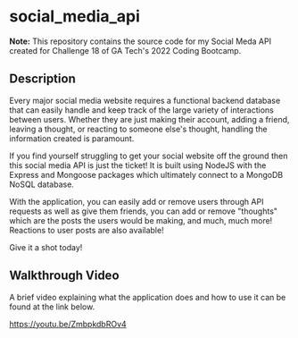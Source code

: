 # social_media_api #

**Note:** This repository contains the source code for my Social Meda API created for Challenge 18 of GA Tech's
2022 Coding Bootcamp.

## Description ##

Every major social media website requires a functional backend database that can easily handle and 
keep track of the large variety of interactions between users. Whether they are just making their account,
adding a friend, leaving a thought, or reacting to someone else's thought, handling the information
created is paramount.

If you find yourself struggling to get your social website off the ground then this social media API is just the ticket! 
It is built using NodeJS with the Express and Mongoose packages which ultimately connect to a MongoDB NoSQL database.

With the application, you can easily add or remove users through API requests as well as give them friends, you can add or remove "thoughts" 
which are the posts the users would be making, and much, much more! Reactions to user posts are also available!

Give it a shot today!


## Walkthrough Video ##

A brief video explaining what the application does and how to use it can be found at the link below.

https://youtu.be/ZmbpkdbROv4